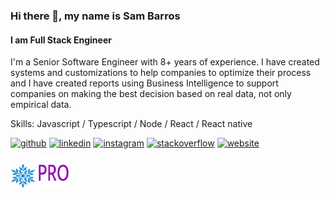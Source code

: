 ### Hi there 👋, my name is Sam Barros
#### I am Full Stack Engineer
I'm a Senior Software Engineer with 8+ years of experience. I have created systems and customizations to help companies to optimize their process and I have created reports using Business Intelligence to support companies on making the best decision based on real data, not only empirical data.

Skills: Javascript / Typescript / Node / React / React native



[<img src='https://cdn.jsdelivr.net/npm/simple-icons@3.0.1/icons/github.svg' alt='github' height='40'>](https://github.com/samaronybarros)  [<img src='https://cdn.jsdelivr.net/npm/simple-icons@3.0.1/icons/linkedin.svg' alt='linkedin' height='40'>](https://www.linkedin.com/in/sam-barros/)  [<img src='https://cdn.jsdelivr.net/npm/simple-icons@3.0.1/icons/instagram.svg' alt='instagram' height='40'>](https://www.instagram.com/sam_barros_/)  [<img src='https://cdn.jsdelivr.net/npm/simple-icons@3.0.1/icons/stackoverflow.svg' alt='stackoverflow' height='40'>](https://stackoverflow.com/users/story/9646685)  [<img src='https://cdn.jsdelivr.net/npm/simple-icons@3.0.1/icons/icloud.svg' alt='website' height='40'>](http://sambarros.com/)  


<a href='https://archiveprogram.github.com/'><img src='https://raw.githubusercontent.com/acervenky/animated-github-badges/master/assets/acbadge.gif' width='40' height='40'></a> <a href='https://github.com/pricing'><img src='https://raw.githubusercontent.com/acervenky/animated-github-badges/master/assets/pro.gif' width='50' height='50'></a>

